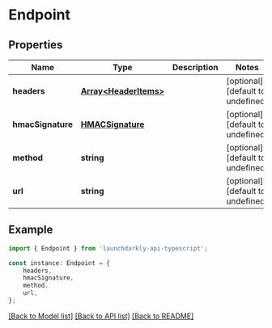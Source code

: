 # Endpoint


## Properties

Name | Type | Description | Notes
------------ | ------------- | ------------- | -------------
**headers** | [**Array&lt;HeaderItems&gt;**](HeaderItems.md) |  | [optional] [default to undefined]
**hmacSignature** | [**HMACSignature**](HMACSignature.md) |  | [optional] [default to undefined]
**method** | **string** |  | [optional] [default to undefined]
**url** | **string** |  | [optional] [default to undefined]

## Example

```typescript
import { Endpoint } from 'launchdarkly-api-typescript';

const instance: Endpoint = {
    headers,
    hmacSignature,
    method,
    url,
};
```

[[Back to Model list]](../README.md#documentation-for-models) [[Back to API list]](../README.md#documentation-for-api-endpoints) [[Back to README]](../README.md)
